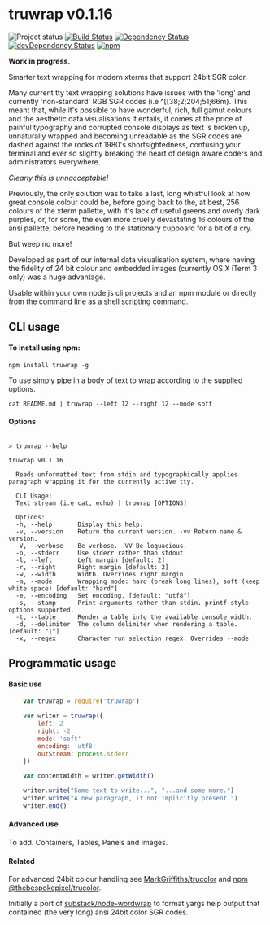 # truwrap v0.1.16

![Project status](http://img.shields.io/badge/status-alpha-red.svg?style=flat) [![Build Status](http://img.shields.io/travis/MarkGriffiths/truwrap.svg?branch=master&style=flat)](https://travis-ci.org/MarkGriffiths/truwrap) [![Dependency Status](http://img.shields.io/david/MarkGriffiths/truwrap.svg?style=flat)](https://david-dm.org/MarkGriffiths/truwrap) [![devDependency Status](http://img.shields.io/david/dev/MarkGriffiths/truwrap.svg?style=flat)](https://david-dm.org/MarkGriffiths/truwrap#info=devDependencies) [![npm](https://img.shields.io/npm/v/truwrap.svg?style=flat)](https://www.npmjs.com/package/truwrap)

__Work in progress.__

Smarter text wrapping for modern xterms that support 24bit SGR color.

Many current tty text wrapping solutions have issues with the 'long' and currently 'non-standard' RGB SGR codes (i.e ^[[38;2;204;51;66m). This meant that, while it's possible to have wonderful, rich, full gamut colours and the aesthetic data visualisations it entails, it comes at the price of painful typography and corrupted console displays as text is broken up, unnaturally wrapped and becoming unreadable as the SGR codes are dashed against the rocks of 1980's shortsightedness, confusing your terminal and ever so slightly breaking the heart of design aware coders and administrators everywhere.

_Clearly this is unnacceptable!_

Previously, the only solution was to take a last, long whistful look at how great console colour could be, before going back to the, at best, 256 colours of the xterm pallette, with it's lack of useful greens and overly dark purples, or, for some, the even more cruelly devastating 16 colours of the ansi pallette, before heading to the stationary cupboard for a bit of a cry.

But weep no more!

Developed as part of our internal data visualisation system, where having the fidelity of 24 bit colour and embedded images (currently OS X iTerm 3 only) was a huge advantage.

Usable within your own node.js cli projects and an npm module or directly from the command line as a shell scripting command.

## CLI usage

#### To install using npm:

    npm install truwrap -g

To use simply pipe in a body of text to wrap according to the supplied options.

    cat README.md | truwrap --left 12 --right 12 --mode soft

#### Options

```console

> truwrap --help

truwrap v0.1.16

  Reads unformatted text from stdin and typographically applies paragraph wrapping it for the currently active tty.

  CLI Usage:
  Text stream (i.e cat, echo) | truwrap [OPTIONS]

  Options:
  -h, --help       Display this help.
  -v, --version    Return the current version. -vv Return name & version.
  -V, --verbose    Be verbose. -VV Be loquacious.
  -o, --stderr     Use stderr rather than stdout
  -l, --left       Left margin [default: 2]
  -r, --right      Right margin [default: 2]
  -w, --width      Width. Overrides right margin.
  -m, --mode       Wrapping mode: hard (break long lines), soft (keep white space) [default: "hard"]
  -e, --encoding   Set encoding. [default: "utf8"]
  -s, --stamp      Print arguments rather than stdin. printf-style options supported.
  -t, --table      Render a table into the available console width.
  -d, --delimiter  The column delimiter when rendering a table. [default: "|"]
  -x, --regex      Character run selection regex. Overrides --mode

```

## Programmatic usage

#### Basic use

```js
	var truwrap = require('truwrap')

	var writer = truwrap({
		left: 2
		right: -2
		mode: 'soft'
		encoding: 'utf8'
		outStream: process.stderr
	})

	var contentWidth = writer.getWidth()

	writer.write("Some text to write...", "...and some more.")
	writer.write("A new paragraph, if not implicitly present.")
	writer.end()
```

#### Advanced use

To add. Containers, Tables, Panels and Images.

#### Related

For advanced 24bit colour handling see [MarkGriffiths/trucolor](https://github.com/MarkGriffiths/trucolor) and [npm @thebespokepixel/trucolor](https://www.npmjs.com/package/@thebespokepixel/trucolor).


Initially a port of [substack/node-wordwrap](https://github.com/substack/node-wordwrap) to format yargs help output that contained (the very long) ansi 24bit color SGR codes.
